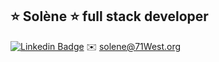 ## ⭐ Solène ⭐ full stack developer 

[![Linkedin Badge](https://img.shields.io/badge/-LinkedIn-0e76a8?style=flat&labelColor=0e76a8&logo=linkedin&logoColor=white)](https://ca.linkedin.com/in/solene-delumeau/)   ✉️ solene@71West.org
 






